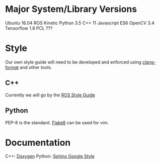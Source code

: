 # Major System/Library Versions
Ubuntu 16.04
ROS Kinetic
Python 3.5
C++ 11
Javascript ES6
OpenCV 3.4
Tensorflow 1.8
PCL ???

# Style
Our own style guide will need to be developed and enforced using [clang-format](https://clang.llvm.org/docs/ClangFormat.html) and other tools.
## C++
Currently we will go by the [ROS Style Guide](http://wiki.ros.org/CppStyleGuide)
## Python
PEP-8 is the standard. [Flake8](https://github.com/nvie/vim-flake8) can be used for vim.

# Documentation
C++: [Doxygen](http://www.stack.nl/~dimitri/doxygen/)
Python: [Sphinx Google Style](http://sphinxcontrib-napoleon.readthedocs.io/en/latest/example_google.html)
